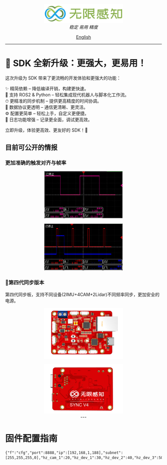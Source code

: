 <p align="center">
<img style="width:50%;" alt="Logo" src="assets/main_logo.png">
<br>
<em>稳定 易用 精度</em>
<br>
</p>

<p align="center">
<a href="README.md">English</a>
</p>

---
# 🚀 SDK 全新升级：更强大，更易用！

这次升级为 SDK 带来了更流畅的开发体验和更强大的功能：

✨ 精简依赖 – 降低编译开销，构建更快速。  
🤖 支持 ROS2 & Python – 轻松集成现代机器人与脚本化工作流。  
⏱ 更精准的同步机制 – 提供更高精度的时间协调。  
📡 数据协议更透明 – 通信更清晰、更灵活。  
⚙️ 配置更简单 – 轻松上手，自定义更便捷。  
📜 日志功能增强 – 记录更全面，调试更高效。  

立即升级，体验更高效、更友好的 SDK！🚀
## 目前可公开的情报

### 更加准确的触发对齐与帧率

<p align="center">
<img style="width:50%;" alt="1秒钟触发" src="assets/one_second.png">
<br>
<p align="center">
<img  style="width:50%; alt="帧率对齐" src="assets/align.png">
<br>

### 📸第四代同步版本
第四代同步板，支持不同设备(2IMU+4CAM+2Lidar)不同频率同步，更加安全的电源。
<p align="center">
<img style="width:50%; alt="board_a" src="assets/board_a.png">
<br>
<p align="center">
<img style="width:50%; alt="board_b" src="assets/board_b.png">
<br>
---

# 固件配置指南

```aiignore
{"f":"cfg","port":8888,"ip":[192,168,1,188],"subnet":[255,255,255,0],"hz_cam_1":20,"hz_dev_1":30,"hz_dev_2":40,"hz_dev_3":50,"uart_0_baud_rate":921600,"uart_1_baud_rate":9600,"uart_2_baud_rate":115200,"use_gps":true,"use_pps":true}
```
